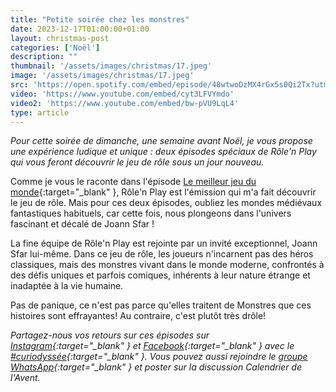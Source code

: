 ```yaml
---
title: "Petite soirée chez les monstres"
date: 2023-12-17T01:00:00+01:00
layout: christmas-post
categories: ['Noël']
description: ""
thumbnail: '/assets/images/christmas/17.jpeg'
image: '/assets/images/christmas/17.jpeg'
src: 'https://open.spotify.com/embed/episode/48wtwoDzMX4rGx5s0Qi2Tx?utm_source=generator'
video: 'https://www.youtube.com/embed/cyt3LFVYmdo'
video2: 'https://www.youtube.com/embed/bw-pVU9LqL4'
type: article
---
```


_Pour cette soirée de dimanche, une semaine avant Noël, je vous propose une expérience ludique et unique : deux épisodes spéciaux de Rôle'n Play qui vous feront découvrir le jeu de rôle sous un jour nouveau._

Comme je vous le raconte dans l'épisode [Le meilleur jeu du monde](https://open.spotify.com/episode/0Qq3t82yRgyZYFL3Om09a2?si=4be3c8868bcc4c1c){:target="\_blank" }, Rôle'n Play est l'émission qui m'a fait découvrir le jeu de rôle. Mais pour ces deux épisodes, oubliez les mondes médiévaux fantastiques habituels, car cette fois, nous plongeons dans l'univers fascinant et décalé de Joann Sfar !

La fine équipe de Rôle'n Play est rejointe par un invité exceptionnel, Joann Sfar lui-même. Dans ce jeu de rôle, les joueurs n'incarnent pas des héros classiques, mais des monstres vivant dans le monde moderne, confrontés à des défis uniques et parfois comiques, inhérents à leur nature étrange et inadaptée à la vie humaine.

Pas de panique, ce n'est pas parce qu'elles traitent de Monstres que ces histoires sont effrayantes! Au contraire, c'est plutôt très drôle!

_Partagez-nous vos retours sur ces épisodes sur [Instagram](https://www.instagram.com/curiodyssee/){:target="\_blank" } et [Facebook](https://www.facebook.com/profile.php?id=100095299300100){:target="\_blank" } avec le [#curiodyssée](https://www.instagram.com/explore/tags/curiodyss%C3%A9e/){:target="\_blank" }. Vous pouvez aussi rejoindre le [groupe WhatsApp](https://chat.whatsapp.com/DpoZEthNJNf3GVLHsyHiG5){:target="\_blank" } et poster sur la discussion Calendrier de l'Avent._